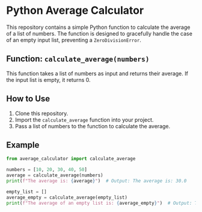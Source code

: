 # Python Average Calculator

This repository contains a simple Python function to calculate the average of a list of numbers.  The function is designed to gracefully handle the case of an empty input list, preventing a `ZeroDivisionError`.

## Function: `calculate_average(numbers)`

This function takes a list of numbers as input and returns their average. If the input list is empty, it returns 0.

## How to Use

1.  Clone this repository.
2.  Import the `calculate_average` function into your project.
3.  Pass a list of numbers to the function to calculate the average.

## Example

```python
from average_calculator import calculate_average

numbers = [10, 20, 30, 40, 50]
average = calculate_average(numbers)
print(f"The average is: {average}")  # Output: The average is: 30.0

empty_list = []
average_empty = calculate_average(empty_list)
print(f"The average of an empty list is: {average_empty}")  # Output: The average of an empty list is: 0
```